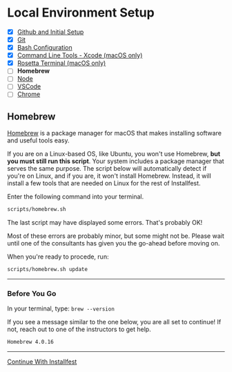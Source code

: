 # Local Environment Setup

- [x] [Github and Initial Setup](github.md)
- [x] [Git](git.md)
- [x] [Bash Configuration](bash.md)
- [x] [Command Line Tools - Xcode (macOS only)](command_line_tools.md)
- [x] [Rosetta Terminal (macOS only)](rosetta_terminal.md)
- [ ] **Homebrew**
- [ ] [Node](node.md)
- [ ] [VSCode](vscode.md)
- [ ] [Chrome](chrome.md)

## Homebrew

[Homebrew](https://brew.sh/) is a package manager for macOS that makes installing software and useful tools easy.

If you are on a Linux-based OS, like Ubuntu, you won't use Homebrew, **but
you must still run this script**. Your
system includes a package manager that serves the same purpose. The script below
will automatically detect if you're on Linux, and if you are, it won't install
Homebrew. Instead, it will install a few tools that are needed on Linux for the
rest of Installfest.

Enter the following command into your terminal.

```bash
scripts/homebrew.sh
```

The last script may have displayed some errors. That's probably OK!

Most of these
errors are probably minor, but some might not be. Please wait until one of the
consultants has given you the go-ahead before moving on.

When you're ready to procede, run:

```bash
scripts/homebrew.sh update
```

----

### Before You Go

In your terminal, type: `brew --version`

If you see a message similar to the one below, you are all set to continue! If
not, reach out to one of the instructors to get help.

```sh
Homebrew 4.0.16
```

----

[Continue With Installfest](node.md)
